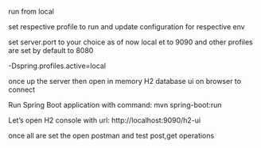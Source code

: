 run from local

set respective profile to run and update configuration for respective env

set server.port to your choice as of now local et to 9090 and other profiles are set by default to 8080


-Dspring.profiles.active=local


once up the server then open in memory H2 database ui on browser to connect 

Run Spring Boot application with command: mvn spring-boot:run

Let’s open H2 console with url: http://localhost:9090/h2-ui

once all are set the open postman and test  post,get operations  